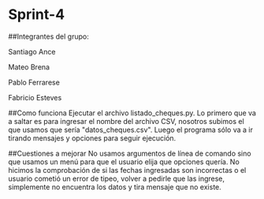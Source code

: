 # Sprint-4

##Integrantes del grupo:

Santiago Ance

Mateo Brena

Pablo Ferrarese

Fabricio Esteves


##Como funciona
Ejecutar el archivo listado_cheques.py. 
Lo primero que va a saltar es para ingresar el nombre del archivo CSV, nosotros subimos el que usamos que sería "datos_cheques.csv". 
Luego el programa sólo va a ir tirando mensajes y opciones para seguir ejecución.


##Cuestiones a mejorar
No usamos argumentos de línea de comando sino que usamos un menú para que el usuario elija que opciones quería.
No hicimos la comprobación de si las fechas ingresadas son incorrectas o el usuario cometió un error de tipeo, volver a pedirle que las ingrese, simplemente no encuentra los datos y tira mensaje que no existe.
